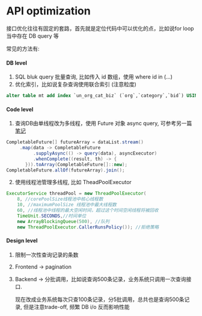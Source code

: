 # API optimization

接口优化往往有固定的套路，首先就是定位代码中可以优化的点，比如说for loop当中存在 DB query 等

常见的方法有:

#### DB level

1. SQL bluk query 批量查询, 比如传入 id 数组，使用 where id in (...)
2. 优化索引，比如说复杂查询使用联合索引 (注意粒度)

```sql
alter table mt add index `un_org_cat_biz` (`org`,`category`,`bid`) USING BTREE;
```

#### Code level

1. 查询DB由单线程改为多线程，使用 Future 对象 async query, 可参考另一篇[笔记](<../README (1).md>)

```java
CompletableFuture[] futureArray = dataList.stream()
     .map(data -> CompletableFuture
          .supplyAsync(() -> query(data), asyncExecutor)
          .whenComplete((result, th) -> {
       })).toArray(CompletableFuture[]::new);
CompletableFuture.allOf(futureArray).join();
```

2. 使用线程池管理多线程, 比如 TheadPoolExecutor

```java
ExecutorService threadPool = new ThreadPoolExecutor(
    8, //corePoolSize线程池中核心线程数
    10, //maximumPoolSize 线程池中最大线程数
    60, //线程池中线程的最大空闲时间，超过这个时间空闲线程将被回收
    TimeUnit.SECONDS,//时间单位
    new ArrayBlockingQueue(500), //队列
    new ThreadPoolExecutor.CallerRunsPolicy()); //拒绝策略
```

#### Design level

1. 限制一次性查询记录的条数
2. Frontend -> pagination
3.  Backend -> 分批调用，比如说查询500条记录，业务系统只调用一次查询接口.

    现在改成业务系统每次只查100条记录，分5批调用，总共也是查询500条记录, 但是注意trade-off, 频繁 DB i/o 反而影响性能
